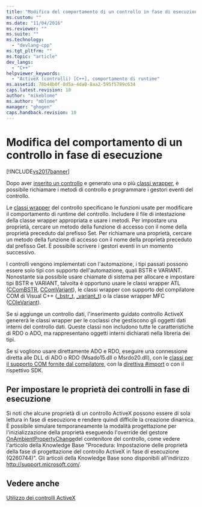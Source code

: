 ```yaml
---
title: "Modifica del comportamento di un controllo in fase di esecuzione | Microsoft Docs"
ms.custom: ""
ms.date: "11/04/2016"
ms.reviewer: ""
ms.suite: ""
ms.technology: 
  - "devlang-cpp"
ms.tgt_pltfrm: ""
ms.topic: "article"
dev_langs: 
  - "C++"
helpviewer_keywords: 
  - "ActiveX (controlli) [C++], comportamento di runtime"
ms.assetid: 78b44b0f-0d5a-4da0-8aa2-595f5789c634
caps.latest.revision: 10
author: "mikeblome"
ms.author: "mblome"
manager: "ghogen"
caps.handback.revision: 10
---
```

# Modifica del comportamento di un controllo in fase di esecuzione
[!INCLUDE[vs2017banner](../../assembler/inline/includes/vs2017banner.md)]

Dopo aver [inserito un controllo](../../data/ado-rdo/inserting-the-control-into-a-visual-cpp-application.md) e generato una o più [classi wrapper](../../data/ado-rdo/wrapper-classes.md), è possibile richiamare i metodi di controllo e programmare i gestori eventi del controllo.  
  
 Le [classi wrapper](../../data/ado-rdo/wrapper-classes.md) del controllo specificano le funzioni usate per modificare il comportamento di runtime del controllo. Includere il file di intestazione della classe wrapper appropriata e usare i metodi. Per impostare una proprietà, cercare un metodo della funzione di accesso con il nome della proprietà preceduto dal prefisso Set. Per richiamare una proprietà, cercare un metodo della funzione di accesso con il nome della proprietà preceduto dal prefisso Get. È possibile scrivere i gestori eventi in un momento successivo.  
  
 I controlli vengono implementati con l'automazione, i tipi passati possono essere solo tipi con supporto dell'automazione, quali BSTR e VARIANT. Nonostante sia possibile usare chiamate di sistema per allocare e impostare tipi BSTR e VARIANT, talvolta è opportuno usare le classi wrapper ATL \([CComBSTR](../../atl/reference/ccombstr-class.md), [CComVariant](../../atl/reference/ccomvariant-class.md)\), le classi wrapper con supporto del compilatore COM di Visual C\+\+ \([\_bstr\_t](../../cpp/bstr-t-class.md), [\_variant\_t](../../cpp/variant-t-class.md)\) o la classe wrapper MFC \([COleVariant](../../mfc/reference/colevariant-class.md)\).  
  
 Se si aggiunge un controllo dati, l'inserimento guidato controllo ActiveX genererà le classi wrapper per le coclassi che gestiscono gli oggetti dati interni del controllo dati. Queste classi non includono tutte le caratteristiche di RDO o ADO, ma rappresentano oggetti interni dichiarati nella libreria dei tipi.  
  
 Se si vogliono usare direttamente ADO e RDO, eseguire una connessione diretta alle DLL di ADO o RDO \(Msado15.dll o Msrdo20.dll\), con le [classi per il supporto COM fornite dal compilatore](../../cpp/compiler-com-support-classes.md), con la [direttiva \#import](../../preprocessor/preprocessor-directives.md) o con il rispettivo SDK.  
  
## Per impostare le proprietà dei controlli in fase di esecuzione  
 Si noti che alcune proprietà di un controllo ActiveX possono essere di sola lettura in fase di esecuzione e rendere quindi difficile la creazione dinamica. È possibile simulare temporaneamente la modalità progettazione per l'inizializzazione della proprietà eseguendo l'override del gestore [OnAmbientPropertyChange](../Topic/COleControl::OnAmbientPropertyChange.md)del contenitore del controllo, come vedere l'articolo della Knowledge Base "Procedura: Impostazione delle proprietà della fase di progettazione del controllo ActiveX in fase di esecuzione \(Q260744\)". Gli articoli della Knowledge Base sono disponibili all'indirizzo [http:\/\/support.microsoft.com\/](http://support.microsoft.com/).  
  
## Vedere anche  
 [Utilizzo dei controlli ActiveX](../../data/ado-rdo/using-activex-controls.md)